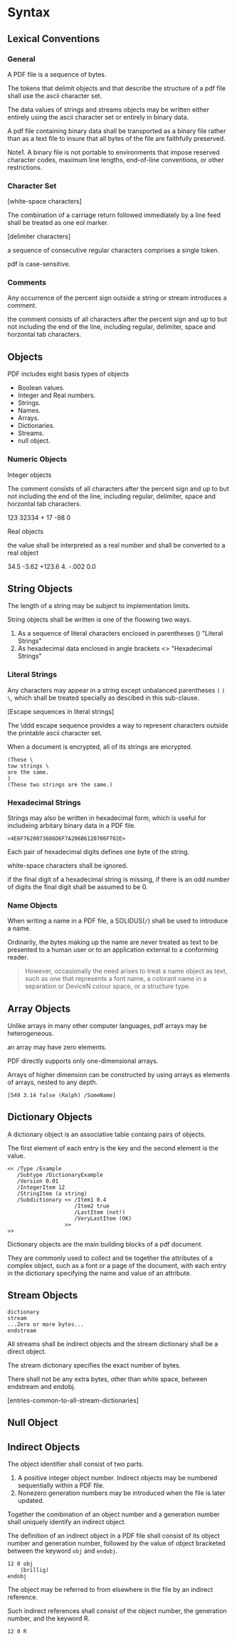 # Syntax

## Lexical Conventions

### General 

A PDF file is a sequence of bytes.

The tokens that delimit objects and that describe the structure of a pdf file shall use the ascii character set.

The data values of strings and streams objects may be written either entirely using the ascii character set or entirely in binary data.

A pdf file containing binary data shall be transported as a binary file rather than as a text file to insure that all bytes of the file are faithfully preserved.

Note1. A binary file is not portable to environments that impose reserved character codes, maximum line lengths, end-of-line conventions, or other restrictions.

### Character Set

[white-space characters]

The combination of a carriage return followed immediately by a line feed shall be treated as one eol marker.

[delimiter characters]

a sequence of consecutive regular characters comprises a single token.

pdf is case-sensitive.

### Comments

Any occurrence of the percent sign outside a string or stream introduces a comment.

the comment consists of all characters after the percent sign and up to but not including the end of the line, including regular, delimiter, space and horzontal tab characters.

## Objects

PDF includes eight basis types of objects
- Boolean values.
- Integer and Real numbers.
- Strings.
- Names.
- Arrays.
- Dictionaries.
- Streams.
- null object.

### Numeric Objects

Integer objects

The comment consists of all characters after the percent sign and up to but not including the end of the line, including regular, delimiter, space and horzontal tab characters.

123 32334 + 17 -98 0

Real objects

the value shall be interpreted as a real number and shall be converted to a real object

34.5 -3.62 +123.6 4. -.002 0.0

## String Objects

The length of a string may be subject to implementation limits.

String objects shall be written is one of the floowing two ways.

1. As a sequence of literal characters enclosed in parentheses () "Literal Strings"
2. As hexadecimal data enclosed in angle brackets <> "Hexadecimal Strings"

### Literal Strings

Any characters may appear in a string except unbalanced parentheses `(` `)` `\`, which shall be treated specially as descibed in this sub-clause.

[Escape sequences in literal strings]

The \ddd escape sequence provides a way to represent characters outside the printable ascii character set.

When a document is encrypted, all of its strings are encrypted.

```text
(These \
tow strings \
are the same.
)
(These two strings are the same.)
```

### Hexadecimal Strings

Strings may also be written in hexadecimal form, which is useful for includeing arbitary binary data in a PDF file.

```text
<4E6F7620073686D6F7A206B6120706F702E>
```

Each pair of hexadecimal digits defines one byte of the string.

white-space characters shall be ignored.

if the final digit of a hexadecimal string is missing, if there is an odd number of digits the final digit shall be assumed to be 0.

### Name Objects

When writing a name in a PDF file, a SOLIDUS(`/`) shall be used to introduce a name.

Ordinarily, the bytes making up the name are never treated as text to be presented to a human user or to an application external to a conforming reader.

> However, occasionally the need arises to treat a name object as text, such as one that represents a font name, a colorant name in a separation or DeviceN colour space, or a structure type.

## Array Objects

Unlike arrays in many other computer languages, pdf arrays may be heterogeneous.

an array may have zero elements.

PDF directly supports only one-dimensional arrays.

Arrays of higher dimension can be constructed by using arrays as elements of arrays, nested to any depth.

```text
[549 3.14 false (Ralph) /SomeName]
```

## Dictionary Objects

A dictionary object is an associative table containg pairs of objects.

The first element of each entry is the key and the second element is the value.

```text
<< /Type /Example
   /Subtype /DictionaryExample
   /Version 0.01
   /IntegerItem 12
   /StringItem (a string)
   /Subdictionary << /Item1 0.4
                     /Item2 true
                     /LastItem (not!)
                     /VeryLastItem (OK)
                  >>
>>
```

Dictionary objects are the main building blocks of a pdf document.

They are commonly used to collect and tie together the attributes of a complex object, such as a font or a page of the document, with each entry in the dictionary specifying the name and value of an attribute.

## Stream Objects

```text
dictionary
stream
...Zero or more bytes...
endstream
```

All streams shall be indirect objects and the stream dictionary shall be a direct object.

The stream dictionary specifies the exact number of bytes.

There shall not be any extra bytes, other than white space, between endstream and endobj.

[entries-common-to-all-stream-dictionaries]

## Null Object

## Indirect Objects

The object identifier shall consist of two parts.

1. A positive integer object number. Indirect objects may be numbered sequentially within a PDF file.
2. Nonezero generation numbers may be introduced when the file is later updated.

Together the combination of an object number and a generation number shall uniquely identify an indirect object.

The definition of an indirect object in a PDF file shall consist of its object number and generation number, followed by the value of object bracketed between the keyword `obj` and `endobj`.

```text
12 0 obj
    (brillig)
endobj
```

The object may be referred to from elsewhere in the file by an indirect reference.

Such indirect references shall consist of the object number, the generation number, and the keyword R.

`12 0 R`

